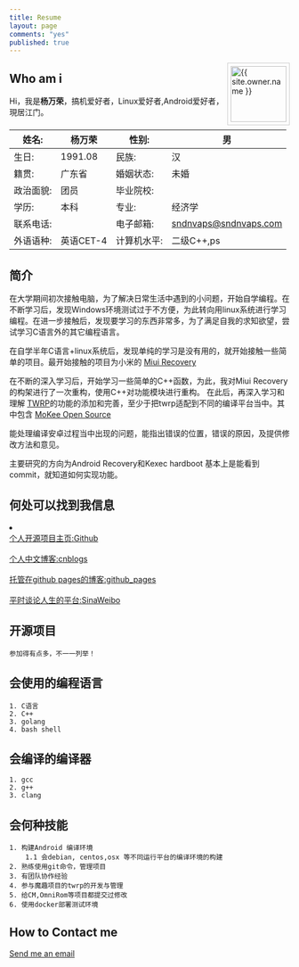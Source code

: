 ```yaml
---
title: Resume
layout: page
comments: "yes"
published: true
---
```



<img src="{{ site.owner.avatar }}" alt="{{ site.owner.name }}" class="avatar" style="width: 100px; margin: 0 0 8px; border: solid 1px #ccc; float: right; padding: 5px;" />


## Who am i

Hi，我是<strong>杨万荣</strong>，搞机爱好者，Linux爱好者,Android爱好者，現居江门。



姓名: 		| 	杨万荣 			| 	性别: 			| 	男		  	|
----------------|-------------------------------|-------------------------------|-----------------------|
生日:    	| 	1991.08    	| 	民族:			|	汉						|
籍贯:    	| 	广东省    		| 	婚姻状态:		|	未婚					|
政治面貌:   	| 	团员   			| 	毕业院校:		|						|
学历:    	|  	本科   			| 	专业:			|	经济学					|
联系电话:    	| 	   	| 	电子邮箱:		|	sndnvaps@sndnvaps.com	|
外语语种:  	| 	英语CET-4   		| 	计算机水平:	|	二级C++,ps			|



## 简介

<p>
   在大学期间初次接触电脑，为了解决日常生活中遇到的小问题，开始自学编程。在不断学习后，发现Windows环境测试过于不方便，为此转向用linux系统进行学习编程。在进一步接触后，发现要学习的东西非常多，为了满足自我的求知欲望，尝试学习C语言外的其它编程语言。
 </p>
 
 <p>
   在自学半年C语言+linux系统后，发现单纯的学习是没有用的，就开始接触一些简单的项目。最开始接触的项目为小米的
   <a href="http://github.com/sndnvaps/miui_recovery">Miui Recovery</a>
</p>

 <p>
  在不断的深入学习后，开始学习一些简单的C++函数，为此，我对Miui Recovery的构架进行了一次重构，使用C++对功能模块进行重构。
  在此后，再深入学习和理解 <a href="https://github.com/sndnvaps/android_bootable_recovery_twrp">TWRP</a>的功能的添加和完善，至少于把twrp适配到不同的编译平台当中。其中包含 <a href="https://github.com/MoKee">MoKee Open Source</a>
 </p>
 
 <p>
 	能处理编译安卓过程当中出现的问题，能指出错误的位置，错误的原因，及提供修改方法和意见。
 </p>
 
 	
 <p> 
 	主要研究的方向为Android Recovery和Kexec hardboot 
 	基本上是能看到commit，就知道如何实现功能。
 </p>
  
	


## 何处可以找到我信息
 <li>
   <br><a href="http://github.com/sndnvaps">个人开源项目主页:Github</a></br>
   <br><a href="http://www.cnblogs.com/sn-dnv-aps">个人中文博客:cnblogs</a></br>
   <br><a href="https://blog.sndnvaps.com">托管在github pages的博客:github_pages</a></br>
   <br><a href="http://weibo.com/210124187">平时谈论人生的平台:SinaWeibo</a></br>
 </li>


## 开源项目

	参加得有点多，不一一列举！
	
## 会使用的编程语言
	
	1. C语言
	2. C++
	3. golang
	4. bash shell
	
## 会编译的编译器
	
	1. gcc
	2. g++
	3. clang

## 会何种技能
	
	1. 构建Android 编译环境
		1.1 会debian, centos,osx 等不同运行平台的编译环境的构建
	2. 熟练使用git命令，管理项目
	3. 有团队协作经验
	4. 参与魔趣项目的twrp的开发与管理
	5. 给CM,OmniRom等项目都提交过修改
	6. 使用docker部署测试环境
	

## How to Contact me

<a href="Mailto:sndnvaps@sndnvaps.com">Send me an 
email</a>  
	
